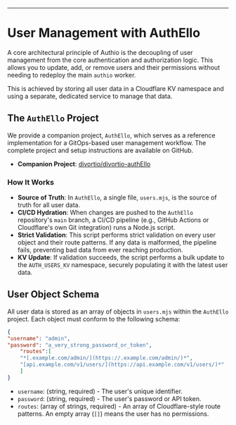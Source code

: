 ---

# User Management with AuthEllo

A core architectural principle of Authio is the decoupling of user management from the core authentication and
authorization logic. This allows you to update, add, or remove users and their permissions without needing to redeploy
the main `authio` worker.

This is achieved by storing all user data in a Cloudflare KV namespace and using a separate, dedicated service to manage
that data.

## The `AuthEllo` Project

We provide a companion project, `AuthEllo`, which serves as a reference implementation for a GitOps-based user
management workflow. The complete project and setup instructions are available on GitHub.

- **Companion Project**: [divortio/divortio-authEllo](https://github.com/divortio/divortio-authEllo)

### How It Works

- **Source of Truth**: In `AuthEllo`, a single file, `users.mjs`, is the source of truth for all user data.
- **CI/CD Hydration**: When changes are pushed to the `AuthEllo` repository's `main` branch, a CI/CD pipeline (e.g.,
  GitHub Actions or Cloudflare's own Git integration) runs a Node.js script.
- **Strict Validation**: This script performs strict validation on every user object and their route patterns. If any
  data is malformed, the pipeline fails, preventing bad data from ever reaching production.
- **KV Update**: If validation succeeds, the script performs a bulk update to the `AUTH_USERS_KV` namespace, securely
  populating it with the latest user data.

## User Object Schema

All user data is stored as an array of objects in `users.mjs` within the `AuthEllo` project. Each object must conform to
the following schema:

```json
{
"username": "admin",
"password": "a_very_strong_password_or_token",
    "routes":[
    "*[.example.com/admin/](https://.example.com/admin/)*",
    "[api.example.com/v1/users/](https://api.example.com/v1/users/)*"
    ]
}
```

- `username`: (string, required) - The user's unique identifier.
- `password`: (string, required) - The user's password or API token.
- `routes`: (array of strings, required) - An array of Cloudflare-style route patterns. An empty array (`[]`) means the
  user has no permissions.